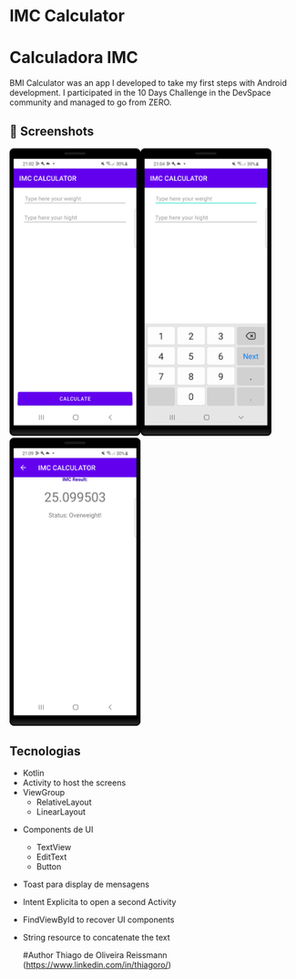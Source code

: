# IMC Calculator

# Calculadora IMC
BMI Calculator was an app I developed to take my first steps with Android development. I participated in the 10 Days Challenge in the DevSpace community and managed to go from ZERO.


## :camera_flash: Screenshots
<img src="https://github.com/ThiagoDeVDE/CalculatorIMC/blob/55f9f90d83390f6c6d8d1768e3675efa834da918/Screenshot_20240624_210346.png" width=230><img src="https://github.com/ThiagoDeVDE/CalculatorIMC/blob/55f9f90d83390f6c6d8d1768e3675efa834da918/Screenshot_20240624_210430.png" width=230><img src="https://github.com/ThiagoDeVDE/CalculatorIMC/blob/55f9f90d83390f6c6d8d1768e3675efa834da918/Screenshot_20240624_210908.png" width=230>


## Tecnologias
* Kotlin
* Activity to host the screens
* ViewGroup
    * RelativeLayout
    * LinearLayout
- Components de UI
    - TextView
    - EditText
    - Button
- Toast para display de mensagens
- Intent Explicita to open a second Activity
- FindViewById to recover UI components
- String resource to concatenate the text

  #Author
  Thiago de Oliveira Reissmann (https://www.linkedin.com/in/thiagoro/)


